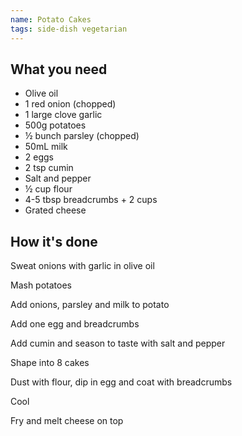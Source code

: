 ```yaml
---
name: Potato Cakes
tags: side-dish vegetarian
---
```


## What you need

* Olive oil
* 1 red onion (chopped)
* 1 large clove garlic
* 500g potatoes
* ½ bunch parsley (chopped)
* 50mL milk
* 2 eggs
* 2 tsp cumin
* Salt and pepper
* ½ cup flour
* 4-5 tbsp breadcrumbs + 2 cups
* Grated cheese

<!-- break -->

## How it's done


Sweat onions with garlic in olive oil

Mash potatoes

Add onions, parsley and milk to potato

Add one egg and breadcrumbs

Add cumin and season to taste with salt and pepper

Shape into 8 cakes

Dust with flour, dip in egg and coat with breadcrumbs

Cool

Fry and melt cheese on top
